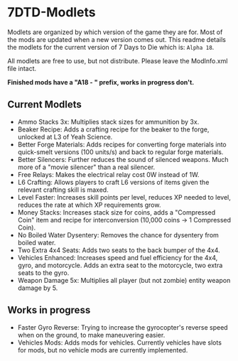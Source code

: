 # 7DTD-Modlets
Modlets are organized by which version of the game they are for. Most of the mods are updated when a new version comes out. This readme details the modlets for the current version of 7 Days to Die which is: `Alpha 18`.

All modlets are free to use, but not distribute. Please leave the ModInfo.xml file intact.

**Finished mods have a "A18 - " prefix, works in progress don't.**

## Current Modlets
- Ammo Stacks 3x: Multiplies stack sizes for ammunition by 3x. 
- Beaker Recipe: Adds a crafting recipe for the beaker to the forge, unlocked at L3 of Yeah Science.
- Better Forge Materials: Adds recipes for converting forge materials into quick-smelt versions (100 units/s) and back to regular forge materials.
- Better Silencers: Further reduces the sound of silenced weapons. Much more of a "movie silencer" than a real silencer.
- Free Relays: Makes the electrical relay cost 0W instead of 1W.
- L6 Crafting: Allows players to craft L6 versions of items given the relevant crafting skill is maxed.
- Level Faster: Increases skill points per level, reduces XP needed to level, reduces the rate at which XP requirements grow.
- Money Stacks: Increases stack size for coins, adds a "Compressed Coin" item and recipe for interconversion (10,000 coins -> 1 Compressed Coin).
- No Boiled Water Dysentery: Removes the chance for dysentery from boiled water.
- Two Extra 4x4 Seats: Adds two seats to the back bumper of the 4x4.
- Vehicles Enhanced: Increases speed and fuel efficiency for the 4x4, gyro, and motorcycle. Adds an extra seat to the motorcycle, two extra seats to the gyro.
- Weapon Damage 5x: Multiplies all player (but not zombie) entity weapon damage by 5.

## Works in progress
- Faster Gyro Reverse: Trying to increase the gyrocopter's reverse speed when on the ground, to make maneuvering easier.
- Vehicles Mods: Adds mods for vehicles. Currently vehicles have slots for mods, but no vehicle mods are currently implemented.